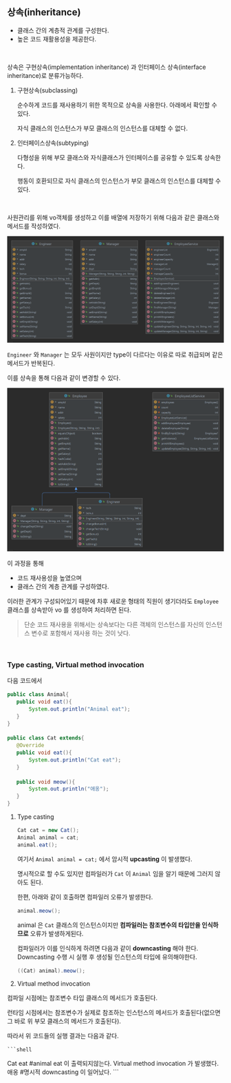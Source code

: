 ## 상속(inheritance)

* 클래스 간의 계층적 관계를 구성한다.
* 높은 코드 재활용성을 제공한다.

<br>

상속은 구현상속(implementation inheritance) 과 인터페이스 상속(interface inheritance)로 분류가능하다.

1. 구현상속(subclassing)

   순수하게 코드를 재사용하기 위한 목적으로 상속을 사용한다. 아래에서 확인할 수 있다.

   자식 클래스의 인스턴스가 부모 클래스의 인스턴스를 대체할 수 없다.

2. 인터페이스상속(subtyping)

   다형성을 위해 부모 클래스와 자식클래스가 인터페이스를 공유할 수 있도록 상속한다.

   행동이 호환되므로 자식 클래스의 인스턴스가 부모 클래스의 인스턴스를 대체할 수 있다.

<br>

사원관리를 위해 vo객체를 생성하고 이를 배열에 저장하기 위해 다음과 같은 클래스와 메서드를 작성하였다.

![](inheritance/inheritance1-1635868180511.png)

`Engineer` 와 `Manager` 는 모두 사원이지만 type이 다르다는 이유로 따로 취급되며 같은 메서드가 반복된다.

이를 상속을 통해 다음과 같이 변경할 수 있다.

![](inheritance/inheritance2.png)

이 과정을 통해

* 코드 재사용성을 높였으며
* 클래스 간의 계층 관계를 구성하였다.

이러한 관계가 구성되어있기 때문에 차후 새로운 형태의 직원이 생기더라도 `Employee` 클래스를 상속받아 vo 를 생성하여 처리하면 된다.

> 단순 코드 재사용을 위해서는 상속보다는 다른 객체의 인스턴스를 자신의 인스턴스 변수로 포함해서 재사용 하는 것이 낫다.

<br>

### Type casting, Virtual method invocation

다음 코드에서

 ```java
public class Animal{
    public void eat(){
        System.out.println("Animal eat");
    }
}
  
public class Cat extends{
    @Override
    public void eat(){
        System.out.println("Cat eat");
    }
  
    public void meow(){
        System.out.println("애옹");
    }
}
 ```

1. Type casting

    ```java
   Cat cat = new Cat();
   Animal animal = cat;
   animal.eat();
   ```
   
   여기서 `Animal animal = cat;` 에서 암시적 __upcasting__ 이 발생했다.

   명시적으로 할 수도 있지만 컴파일러가 `Cat` 이 `Animal` 임을 알기 때문에 그러지 않아도 된다.

   한편, 아래와 같이 호출하면 컴파일러 오류가 발생한다.

    ```java
   animal.meow();
    ```
   
   animal 은 `Cat` 클래스의 인스턴스이지만 __컴파일러는 참조변수의 타입만을 인식하므로__ 오류가 발생하게된다.

   컴파일러가 이를 인식하게 하려면 다음과 같이 __downcasting__ 해야 한다. Downcasting 수행 시 실행 후 생성될 인스턴스의 타입에 유의해야한다.

    ```java
   ((Cat) animal).meow();
    ```

2.  Virtual method invocation
   
   컴파일 시점에는 참조변수 타입 클래스의 메서드가 호출된다.
   
   런타임 시점에서는 참조변수가 실제로 참조하는 인스턴스의 메서드가 호출된다(없으면 그 바로 위 부모 클래스의 메서드가 호출된다).
   
   따라서 위 코드들의 실행 결과는 다음과 같다.
   
    ```shell
   Cat eat #animal eat 이 출력되지않는다. Virtual method invocation 가 발생했다.
   애옹 #명시적 downcasting 이 일어났다.
    ```